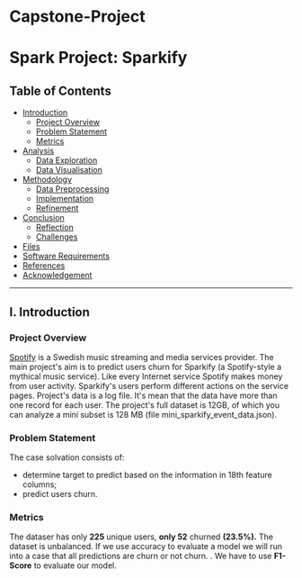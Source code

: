 # Capstone-Project
# Spark Project: Sparkify
## Table of Contents

- [Introduction](#introduction)
  - [Project Overview](#overview)
  - [Problem Statement](#problem)
  - [Metrics](#metrics)
- [Analysis](#analysis)
  - [Data Exploration](#explore)
  - [Data Visualisation](#data_viz)
- [Methodology](#method)
  - [Data Preprocessing](#data_prep)
  - [Implementation](#implement)
  - [Refinement](#refine)
- [Conclusion](#conclusion)
  - [Reflection](#reflect)
  - [Challenges](#challenges)
- [Files](#files)
- [Software Requirements](#sw_reqs)
- [References](#refs)
- [Acknowledgement](#ack)

***

<a id="introduction"></a>

## I. Introduction

<a id="overview"></a>

### Project Overview
[Spotify](https://www.spotify.com/) is a Swedish music streaming and media services provider. 
The main project's  aim is to predict users churn for Sparkify (a Spotify-style  a mythical music service).
Like every Internet service Spotify makes money from user activity.
Sparkify's users perform different actions on the service pages. Project's data is a log file. It's mean that the data have more than one record for each user.
The project's full dataset is 12GB, of which you can analyze a mini subset is 128 MB (file mini_sparkify_event_data.json). 

<a id="problem"></a>

### Problem Statement
The case solvation consists of:
- determine target to predict based on the information in 18th feature columns;
- predict users churn.

<a id="metrics"></a>

### Metrics

The dataser has only  **225** unique users, **only 52** churned **(23.5%).**
The dataset is unbalanced.
If we use accuracy to evaluate a model we will run into a case that
all predictions are churn or not churn.
. We have to use **F1-Score** to
evaluate our model.
